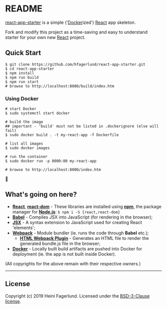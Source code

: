 # README

[react-app-starter](https://github.com/hfagerlund/react-app-starter/) is a simple ('[Docker](https://www.docker.com/)ized') [React](https://reactjs.org/) app skeleton.

Fork and modify this project as a time-saving and easy to understand starter for your own new [React](https://reactjs.org/) project.

## Quick Start
```
$ git clone https://github.com/hfagerlund/react-app-starter.git
$ cd react-app-starter
$ npm install
$ npm run build
$ npm run start
# browse to http://localhost:8080/build/index.htm
```

### Using Docker
```
# start Docker
$ sudo systemctl start docker

# build the image
## important - 'build' must not be listed in .dockerignore (else will fail)
$ sudo docker build . -t my-react-app -f Dockerfile

# list all images
$ sudo docker images

# run the container
$ sudo docker run -p 8000:80 my-react-app

# browse to http://localhost:8000/index.htm
```

:tada:

## What's going on here?
* **[React](https://reactjs.org/)**, **[react-dom](https://github.com/facebook/react/tree/master/packages/react-dom)** - These libraries are installed using **[npm](https://www.npmjs.com/)**, the package manager for **[Node.js](https://nodejs.org/en/)**: `$ npm i -S {react,react-dom}`
* **[Babel](https://babeljs.io/)** - Compiles JSX into JavaScript (for rendering in the browser);
* **[JSX](https://reactjs.org/docs/introducing-jsx.html)** - A syntax extension to JavaScript used for creating React 'elements';
* **[Webpack](https://webpack.js.org/)** - Module bundler (ie. runs the code through **Babel** etc.);
  * **[HTML Webpack Plugin](https://github.com/jantimon/html-webpack-plugin)** - Generates an HTML file to render the generated bundle.js file in the browser;
* **[Docker](https://www.docker.com/)** - Locally built build artifacts are pushed into Docker for deployment (ie. the app is not built inside Docker).

(All copyrights for the above remain with their respective owners.)
- - -
## License
Copyright (c) 2019 Heini Fagerlund. Licensed under the [BSD-3-Clause license](https://github.com/hfagerlund/react-app-starter/blob/master/LICENSE).
